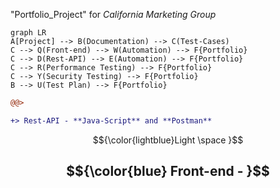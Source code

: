"Portfolio_Project" for _California Marketing Group_
```mermaid
graph LR
A[Project] --> B(Documentation) --> C(Test-Cases)
C --> Q(Front-end) --> W(Automation) --> F{Portfolio}
C --> D(Rest-API) --> E(Automation) --> F{Portfolio}
C --> R(Performance Testing) --> F{Portfolio}
C --> Y(Security Testing) --> F{Portfolio}
B --> U(Test Plan) --> F{Portfolio}
```

```diff
@@>

+> Rest-API - **Java-Script** and **Postman**

```
$${\color{lightblue}Light \space }$$


## $${\color{blue} Front-end - }$$

